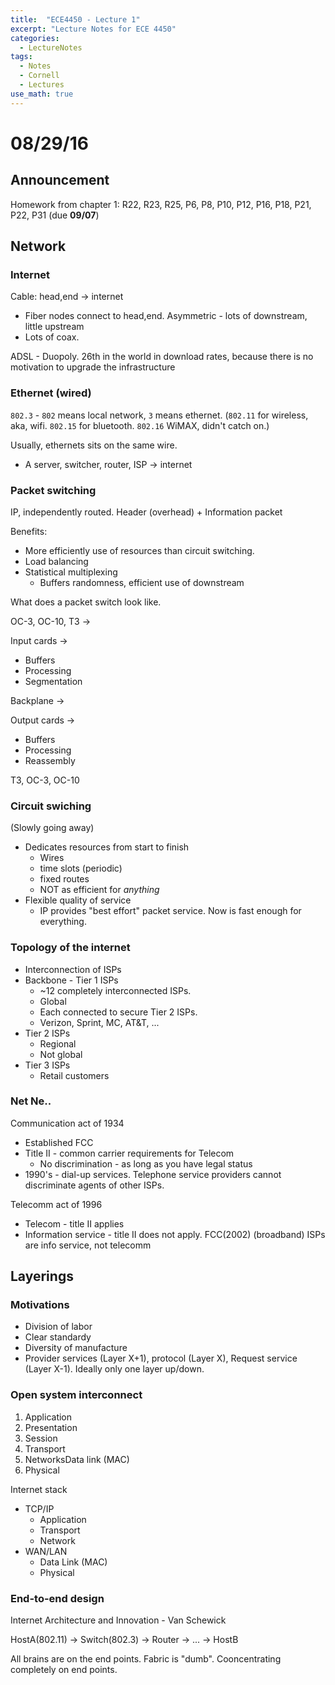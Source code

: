 ```yaml
---
title:  "ECE4450 - Lecture 1"
excerpt: "Lecture Notes for ECE 4450"
categories:
  - LectureNotes
tags:
  - Notes
  - Cornell
  - Lectures
use_math: true
---
```


# 08/29/16

## Announcement

Homework from chapter 1: R22, R23, R25, P6, P8, P10, P12, P16, P18, P21, P22, P31 (due __09/07__)

## Network

### Internet

Cable: head,end -> internet

* Fiber nodes connect to head,end. Asymmetric - lots of downstream, little upstream
* Lots of coax.

ADSL - Duopoly. 26th in the world in download rates, because there is no motivation to upgrade the infrastructure

### Ethernet (wired)

`802.3` - `802` means local network, `3` means ethernet. (`802.11` for wireless, aka, wifi. `802.15` for bluetooth. `802.16` WiMAX, didn't catch on.)

Usually, ethernets sits on the same wire.

* A server, switcher, router, ISP -> internet

### Packet switching

IP, independently routed. Header (overhead) + Information packet

Benefits:

* More efficiently use of resources than circuit switching.
* Load balancing
* Statistical multiplexing
    * Buffers randomness, efficient use of downstream

What does a packet switch look like.

OC-3, OC-10, T3 ->

Input cards ->
* Buffers
* Processing
* Segmentation

Backplane ->

Output cards ->

* Buffers
* Processing
* Reassembly

T3, OC-3, OC-10

### Circuit swiching

(Slowly going away)

* Dedicates resources from start to finish
    * Wires
    * time slots (periodic)
    * fixed routes
    * NOT as efficient for _anything_
* Flexible quality of service
    * IP provides "best effort" packet service. Now is fast enough for everything.

### Topology of the internet

* Interconnection of ISPs
* Backbone - Tier 1 ISPs
    * ~12 completely interconnected ISPs.
    * Global
    * Each connected to secure Tier 2 ISPs.
    * Verizon, Sprint, MC, AT&T, ...
* Tier 2 ISPs
    * Regional
    * Not global
* Tier 3 ISPs
    * Retail customers

### Net Ne..

Communication act of 1934

* Established FCC
* Title II - common carrier requirements for Telecom
    * No discrimination - as long as you have legal status
* 1990's - dial-up services. Telephone service providers cannot discriminate agents of other ISPs.

Telecomm act of 1996

* Telecom - title II applies
* Information service - title II does not apply. FCC(2002) (broadband) ISPs are info service, not telecomm

## Layerings

### Motivations

* Division of labor
* Clear standardy
* Diversity of manufacture
* Provider services (Layer X+1), protocol (Layer X), Request service (Layer X-1). Ideally only one layer up/down.

### Open system interconnect

1. Application
2. Presentation
3. Session
4. Transport
5. NetworksData link (MAC)
6. Physical

Internet stack

* TCP/IP
    * Application
    * Transport
    * Network
* WAN/LAN
    * Data Link (MAC)
    * Physical

### End-to-end design

Internet Architecture and Innovation - Van Schewick

HostA(802.11) -> Switch(802.3) -> Router -> ... -> HostB

All brains are on the end points. Fabric is "dumb". Cooncentrating completely on end points.
